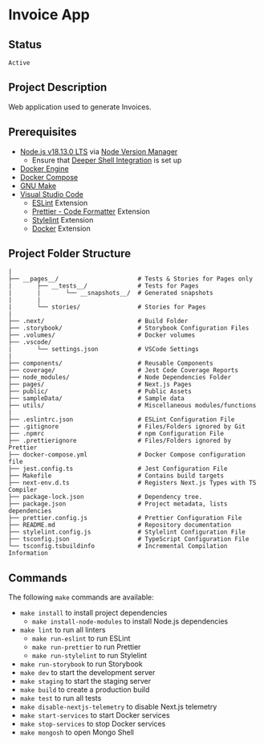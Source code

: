 # Invoice App

## Status

`Active`

## Project Description

Web application used to generate Invoices.

## Prerequisites

- [Node.js v18.13.0 LTS](https://nodejs.org/) via [Node Version Manager](https://github.com/nvm-sh/nvm)
  - Ensure that [Deeper Shell Integration](https://github.com/nvm-sh/nvm#deeper-shell-integration) is set up
- [Docker Engine](https://docs.docker.com/engine/install/)
- [Docker Compose](https://docs.docker.com/compose/install/)
- [GNU Make](https://www.gnu.org/software/make/)
- [Visual Studio Code](https://code.visualstudio.com)
  - [ESLint](https://open-vsx.org/extension/dbaeumer/vscode-eslint) Extension
  - [Prettier - Code Formatter](https://open-vsx.org/extension/esbenp/prettier-vscode) Extension
  - [Stylelint](https://open-vsx.org/extension/stylelint/vscode-stylelint) Extension
  - [Docker](https://open-vsx.org/extension/ms-azuretools/vscode-docker) Extension

## Project Folder Structure

```
|
├── __pages__/                      # Tests & Stories for Pages only
|       ├── __tests__/              # Tests for Pages
|       |       └── __snapshots__/  # Generated snapshots
|       |
|       └── stories/                # Stories for Pages
|
├── .next/                          # Build Folder
├── .storybook/                     # Storybook Configuration Files
├── .volumes/                       # Docker volumes
├── .vscode/
|       └── settings.json           # VSCode Settings
|
├── components/                     # Reusable Components
├── coverage/                       # Jest Code Coverage Reports
├── node_modules/                   # Node Dependencies Folder
├── pages/                          # Next.js Pages
├── public/                         # Public Assets
├── sampleData/                     # Sample data
├── utils/                          # Miscellaneous modules/functions
|
├── .eslintrc.json                  # ESLint Configuration File
├── .gitignore                      # Files/Folders ignored by Git
├── .npmrc                          # npm Configuration File
├── .prettierignore                 # Files/Folders ignored by Prettier
├── docker-compose.yml              # Docker Compose configuration file
├── jest.config.ts                  # Jest Configuration File
├── Makefile                        # Contains build targets
├── next-env.d.ts                   # Registers Next.js Types with TS Compiler
├── package-lock.json               # Dependency tree.
├── package.json                    # Project metadata, lists dependencies
├── prettier.config.js              # Prettier Configuration File
├── README.md                       # Repository documentation
├── stylelint.config.js             # Stylelint Configuration File
├── tsconfig.json                   # TypeScript Configuration File
└── tsconfig.tsbuildinfo            # Incremental Compilation Information

```

## Commands

The following `make` commands are available:

- `make install` to install project dependencies
  - `make install-node-modules` to install Node.js dependencies
- `make lint` to run all linters
  - `make run-eslint` to run ESLint
  - `make run-prettier` to run Prettier
  - `make run-stylelint` to run Stylelint
- `make run-storybook` to run Storybook
- `make dev` to start the development server
- `make staging` to start the staging server
- `make build` to create a production build
- `make test` to run all tests
- `make disable-nextjs-telemetry` to disable Next.js telemetry
- `make start-services` to start Docker services
- `make stop-services` to stop Docker services
- `make mongosh` to open Mongo Shell
